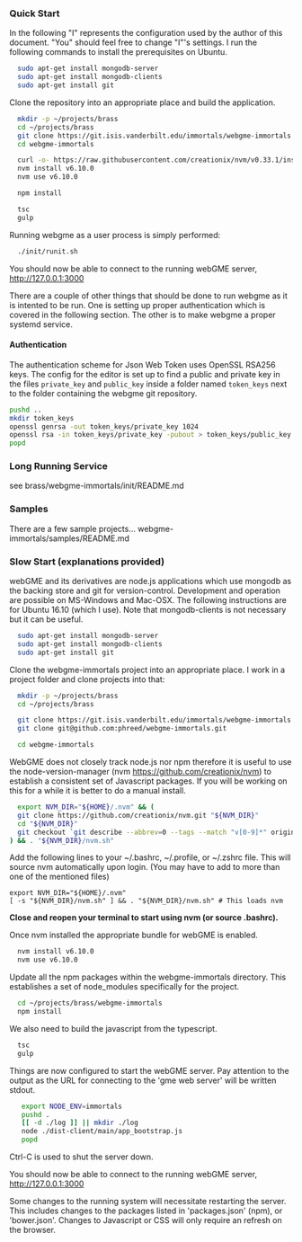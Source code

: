 ### Quick Start ###

In the following "I" represents the configuration used by
the author of this document.
"You" should feel free to change "I"'s settings.
I run the following commands to install the prerequisites on Ubuntu.
```bash
  sudo apt-get install mongodb-server
  sudo apt-get install mongodb-clients
  sudo apt-get install git
```
Clone the repository into an appropriate place and build the application.
```bash
  mkdir -p ~/projects/brass
  cd ~/projects/brass
  git clone https://git.isis.vanderbilt.edu/immortals/webgme-immortals.git
  cd webgme-immortals

  curl -o- https://raw.githubusercontent.com/creationix/nvm/v0.33.1/install.sh | bash
  nvm install v6.10.0
  nvm use v6.10.0

  npm install

  tsc
  gulp
```

Running webgme as a user process is simply performed: 
```bash
  ./init/runit.sh
```

You should now be able to connect to the running webGME server, http://127.0.0.1:3000

There are a couple of other things that should be done to run
webgme as it is intented to be run.
One is setting up proper authentication which is covered in the following section.
The other is to make webgme a proper systemd service.


#### Authentication

The authentication scheme for Json Web Token uses OpenSSL RSA256 keys. 
The config for the editor is set up to find a public and private key in
the files `private_key` and `public_key` inside 
a folder named `token_keys` next to the folder containing 
the webgme git repository.
```bash
pushd ..
mkdir token_keys
openssl genrsa -out token_keys/private_key 1024
openssl rsa -in token_keys/private_key -pubout > token_keys/public_key
popd
```

### Long Running Service

see brass/webgme-immortals/init/README.md

### Samples ###

There are a few sample projects...
webgme-immortals/samples/README.md

### Slow Start (explanations provided)

webGME and its derivatives are node.js applications which
use mongodb as the backing store and git for version-control.
Development and operation are possible on MS-Windows and Mac-OSX.
The following instructions are for Ubuntu 16.10 (which I use).
Note that mongodb-clients is not necessary but it can be useful.
```bash
  sudo apt-get install mongodb-server
  sudo apt-get install mongodb-clients
  sudo apt-get install git
```
Clone the webgme-immortals project into an appropriate place.
I work in a project folder and clone projects into that:
```bash
  mkdir -p ~/projects/brass
  cd ~/projects/brass

  git clone https://git.isis.vanderbilt.edu/immortals/webgme-immortals.git
  git clone git@github.com:phreed/webgme-immortals.git

  cd webgme-immortals
```
WebGME does not closely track node.js nor npm therefore it is
useful to use the node-version-manager (nvm https://github.com/creationix/nvm)
to establish a consistent set of Javascript packages.
If you will be working on this for a while it is better to do a manual install.

```bash
  export NVM_DIR="${HOME}/.nvm" && (
  git clone https://github.com/creationix/nvm.git "${NVM_DIR}"
  cd "${NVM_DIR}"
  git checkout `git describe --abbrev=0 --tags --match "v[0-9]*" origin`
) && . "${NVM_DIR}/nvm.sh"
```

Add the following lines to your ~/.bashrc, ~/.profile, or ~/.zshrc file.
This will source nvm automatically upon login.
(You may have to add to more than one of the mentioned files)
```
export NVM_DIR="${HOME}/.nvm"
[ -s "${NVM_DIR}/nvm.sh" ] && . "${NVM_DIR}/nvm.sh" # This loads nvm
```

**Close and reopen your terminal to start using nvm (or source .bashrc).**

Once nvm installed the appropriate bundle for webGME is enabled.
```bash
  nvm install v6.10.0
  nvm use v6.10.0
```

Update all the npm packages within the webgme-immortals directory.
This establishes a set of node_modules specifically for the project.
```bash
  cd ~/projects/brass/webgme-immortals
  npm install
```
We also need to build the javascript from the typescript.
```bash
  tsc
  gulp
```

Things are now configured to start the webGME server.
Pay attention to the output as the URL for connecting
to the 'gme web server' will be written stdout.
```bash
   export NODE_ENV=immortals
   pushd .
   [[ -d ./log ]] || mkdir ./log
   node ./dist-client/main/app_bootstrap.js
   popd
```
Ctrl-C is used to shut the server down.

You should now be able to connect to the running webGME server, http://127.0.0.1:3000

Some changes to the running system will necessitate restarting the server.
This includes changes to the packages listed in 'packages.json' (npm),
or 'bower.json'.
Changes to Javascript or CSS will only require an refresh on the browser.


